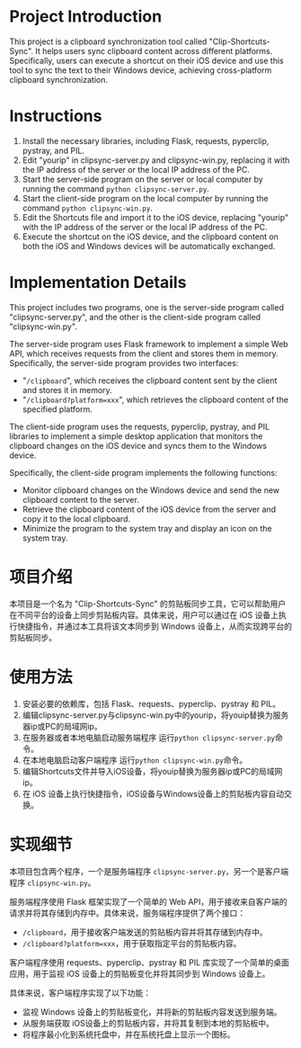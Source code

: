 # Project Introduction

This project is a clipboard synchronization tool called "Clip-Shortcuts-Sync". It helps users sync clipboard content across different platforms. Specifically, users can execute a shortcut on their iOS device and use this tool to sync the text to their Windows device, achieving cross-platform clipboard synchronization.

# Instructions

1. Install the necessary libraries, including Flask, requests, pyperclip, pystray, and PIL.
2. Edit "yourip" in clipsync-server.py and clipsync-win.py, replacing it with the IP address of the server or the local IP address of the PC.
3. Start the server-side program on the server or local computer by running the command `python clipsync-server.py`.
4. Start the client-side program on the local computer by running the command `python clipsync-win.py`.
5. Edit the Shortcuts file and import it to the iOS device, replacing "yourip" with the IP address of the server or the local IP address of the PC.
6. Execute the shortcut on the iOS device, and the clipboard content on both the iOS and Windows devices will be automatically exchanged.

# Implementation Details

This project includes two programs, one is the server-side program called "clipsync-server.py", and the other is the client-side program called "clipsync-win.py".

The server-side program uses Flask framework to implement a simple Web API, which receives requests from the client and stores them in memory. Specifically, the server-side program provides two interfaces:

* "`/clipboard`", which receives the clipboard content sent by the client and stores it in memory.
* "`/clipboard?platform=xxx`", which retrieves the clipboard content of the specified platform.

The client-side program uses the requests, pyperclip, pystray, and PIL libraries to implement a simple desktop application that monitors the clipboard changes on the iOS device and syncs them to the Windows device.

Specifically, the client-side program implements the following functions:

* Monitor clipboard changes on the Windows device and send the new clipboard content to the server.
* Retrieve the clipboard content of the iOS device from the server and copy it to the local clipboard.
* Minimize the program to the system tray and display an icon on the system tray.
 # 项目介绍

本项目是一个名为 "Clip-Shortcuts-Sync" 的剪贴板同步工具，它可以帮助用户在不同平台的设备上同步剪贴板内容。具体来说，用户可以通过在 iOS 设备上执行快捷指令，并通过本工具将该文本同步到 Windows 设备上，从而实现跨平台的剪贴板同步。

# 使用方法

1. 安装必要的依赖库，包括 Flask、requests、pyperclip、pystray 和 PIL。
2. 编辑clipsync-server.py与clipsync-win.py中的yourip，将youip替换为服务器ip或PC的局域网ip。
3. 在服务器或者本地电脑启动服务端程序
   运行`python clipsync-server.py`命令。
4. 在本地电脑启动客户端程序
   运行`python clipsync-win.py`命令。
5. 编辑Shortcuts文件并导入iOS设备，将youip替换为服务器ip或PC的局域网ip。
6. 在 iOS 设备上执行快捷指令，iOS设备与Windows设备上的剪贴板内容自动交换。

# 实现细节

本项目包含两个程序，一个是服务端程序 `clipsync-server.py`，另一个是客户端程序 `clipsync-win.py`。

服务端程序使用 Flask 框架实现了一个简单的 Web API，用于接收来自客户端的请求并将其存储到内存中。具体来说，服务端程序提供了两个接口：

* `/clipboard`，用于接收客户端发送的剪贴板内容并将其存储到内存中。
* `/clipboard?platform=xxx`，用于获取指定平台的剪贴板内容。

客户端程序使用 requests、pyperclip、pystray 和 PIL 库实现了一个简单的桌面应用，用于监视 iOS 设备上的剪贴板变化并将其同步到 Windows 设备上。

具体来说，客户端程序实现了以下功能：

* 监视 Windows 设备上的剪贴板变化，并将新的剪贴板内容发送到服务端。
* 从服务端获取 iOS设备上的剪贴板内容，并将其复制到本地的剪贴板中。
* 将程序最小化到系统托盘中，并在系统托盘上显示一个图标。
